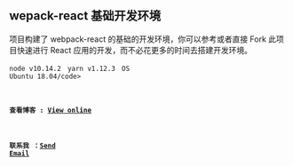 <h2>wepack-react 基础开发环境</h2>

<p>项目构建了 webpack-react 的基础的开发环境，你可以参考或者直接 Fork 此项目快速进行 React 应用的开发，而不必花更多的时间去搭建开发环境。</p>

<code>node v10.14.2</code> &nbsp; <code>yarn v1.12.3</code> &nbsp; <code>OS Ubuntu 18.04/code>

#### 查看博客 : [View online][1]
#### 联系我 ：[Send Email][2]

[1]: http://dongwh.coding.me/blog/#/
[2]: http://mail.qq.com/cgi-bin/qm_share?t=qm_mailme&email=zqqhoKm5pq2moI6oobajr6ei4K2how
